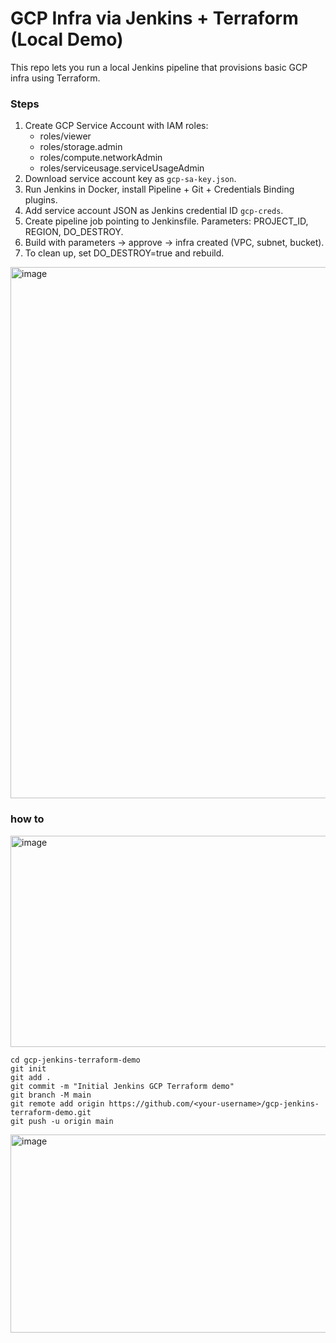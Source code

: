 # GCP Infra via Jenkins + Terraform (Local Demo)

This repo lets you run a local Jenkins pipeline that provisions basic GCP infra using Terraform.

### Steps
1. Create GCP Service Account with IAM roles:
   - roles/viewer
   - roles/storage.admin
   - roles/compute.networkAdmin
   - roles/serviceusage.serviceUsageAdmin
2. Download service account key as `gcp-sa-key.json`.
3. Run Jenkins in Docker, install Pipeline + Git + Credentials Binding plugins.
4. Add service account JSON as Jenkins credential ID `gcp-creds`.
5. Create pipeline job pointing to Jenkinsfile. Parameters: PROJECT_ID, REGION, DO_DESTROY.
6. Build with parameters → approve → infra created (VPC, subnet, bucket).
7. To clean up, set DO_DESTROY=true and rebuild.

<img width="1390" height="850" alt="image" src="https://github.com/user-attachments/assets/e4f14f9c-6055-421d-adcd-5199719c57d2" />

### how to
<img width="830" height="338" alt="image" src="https://github.com/user-attachments/assets/08e83dbd-4b6e-4170-ae89-05b8f0f2ffc5" />

```
cd gcp-jenkins-terraform-demo
git init
git add .
git commit -m "Initial Jenkins GCP Terraform demo"
git branch -M main
git remote add origin https://github.com/<your-username>/gcp-jenkins-terraform-demo.git
git push -u origin main
```
<img width="812" height="317" alt="image" src="https://github.com/user-attachments/assets/b74ff093-cb34-4db5-8bb7-a35fab731178" />
